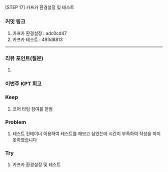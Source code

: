 [STEP 17] 카프카 환경설정 및 테스트

### **커밋 링크**

1. 카프카 환경설정 : adc0cd47
2. 카프카 테스트 : 493d8813


---
### **리뷰 포인트(질문)**

1.  

### **이번주 KPT 회고**

### Keep
<!-- 유지해야 할 좋은 점 -->
1. 코어 타임 참여를 한점

### Problem
<!--개선이 필요한 점-->
1. 테스트 컨테이너 이용하여 테스트를 해보고 싶었는데 시간이 부족하여 작성을 하지 못하였습니다 

### Try
<!-- 새롭게 시도할 점 -->
1. 카프카 환경설정 및 테스트 
